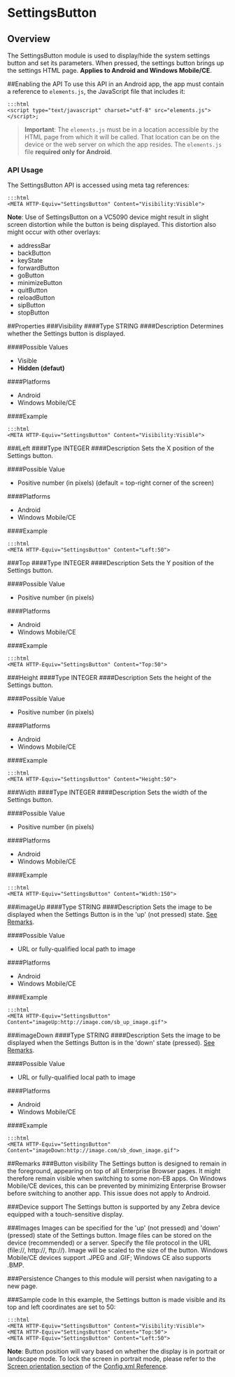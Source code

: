 
# SettingsButton
## Overview
The SettingsButton module is used to display/hide the system settings button and set its parameters. When pressed, the settings button brings up the settings HTML page. **Applies to Android and Windows Mobile/CE**.

##Enabling the API
To use this API in an Android app, the app must contain a reference to `elements.js`, the JavaScript file that includes it: 

	:::html
    <script type="text/javascript" charset="utf-8" src="elements.js"></script>;

> **Important**: The `elements.js` must be in a location accessible by the HTML page from which it will be called. That location can be on the device or the web server on which the app resides. The `elements.js` file **required only for Android**.  

### API Usage
The SettingsButton API is accessed using meta tag references: 

	:::html
	<META HTTP-Equiv="SettingsButton" Content="Visibility:Visible">

**Note**: Use of SettingsButton on a VC5090 device might result in slight screen distortion while the button is being displayed. This distortion also might occur with other overlays:

* addressBar
* backButton
* keyState 
* forwardButton
* goButton
* minimizeButton
* quitButton
* reloadButton
* sipButton
* stopButton

##Properties
###Visibility
####Type
<span class='text-info'>STRING</span> 
####Description
Determines whether the Settings button is displayed.

####Possible Values
* Visible
* **Hidden (defaut)**

####Platforms
* Android
* Windows Mobile/CE

####Example

	:::html
	<META HTTP-Equiv="SettingsButton" Content="Visibility:Visible">


###Left
####Type
<span class='text-info'>INTEGER</span> 
####Description
Sets the X position of the Settings button.

####Possible Value
* Positive number (in pixels) (default = top-right corner of the screen)

####Platforms

* Android
* Windows Mobile/CE

####Example

	:::html
	<META HTTP-Equiv="SettingsButton" Content="Left:50">

###Top
####Type
<span class='text-info'>INTEGER</span> 
####Description
Sets the Y position of the Settings button.

####Possible Value
* Positive number (in pixels)

####Platforms
* Android
* Windows Mobile/CE

####Example

	:::html
	<META HTTP-Equiv="SettingsButton" Content="Top:50">

###Height
####Type
<span class='text-info'>INTEGER</span> 
####Description
Sets the height of the Settings button.

####Possible Value
* Positive number (in pixels)

####Platforms
* Android
* Windows Mobile/CE

####Example

	:::html
	<META HTTP-Equiv="SettingsButton" Content="Height:50">

###Width
####Type
<span class='text-info'>INTEGER</span> 
####Description
Sets the width of the Settings button.

####Possible Value
* Positive number (in pixels)

####Platforms
* Android
* Windows Mobile/CE

####Example

	:::html
	<META HTTP-Equiv="SettingsButton" Content="Width:150">


###imageUp
####Type
<span class='text-info'>STRING</span> 
####Description
Sets the image to be displayed when the Settings Button is in the 'up' (not pressed) state. [See Remarks](../api/settingsButton?Remarks).

####Possible Value
* URL or fully-qualified local path to image

####Platforms
* Android
* Windows Mobile/CE

####Example

	:::html
	<META HTTP-Equiv="SettingsButton" Content="imageUp:http://image.com/sb_up_image.gif">

###imageDown
####Type
<span class='text-info'>STRING</span> 
####Description
Sets the image to be displayed when the Settings Button is in the 'down' state (pressed). [See Remarks](../api/settingsButton?Remarks).

####Possible Value
* URL or fully-qualified local path to image

####Platforms
* Android
* Windows Mobile/CE

####Example

	:::html
	<META HTTP-Equiv="SettingsButton" Content="imageDown:http://image.com/sb_down_image.gif">

##Remarks
###Button visibility
The Settings button is designed to remain in the foreground, appearing on top of all Enterprise Browser pages. It might therefore remain visible when switching to some non-EB apps. On Windows Mobile/CE devices, this can be prevented by minimizing Enterprise Browser before switching to another app. This issue does not apply to Android. 

###Device support
The Settings button is supported by any Zebra device equipped with a touch-sensitive display. 

###Images
Images can be specified for the 'up' (not pressed) and 'down' (pressed) state of the Settings button. Image files can be stored on the device (recommended) or a server. Specify the file protocol in the URL (file://, http://, ftp://). Image will be scaled to the size of the button. Windows Mobile/CE devices support .JPEG and .GIF; Windows CE also supports .BMP.

###Persistence
Changes to this module will persist when navigating to a new page.

###Sample code
In this example, the Settings button is made visible and its top and left coordinates are set to 50:

	:::html
	<META HTTP-Equiv="SettingsButton" Content="Visibility:Visible">
	<META HTTP-Equiv="SettingsButton" Content="Top:50">
	<META HTTP-Equiv="SettingsButton" Content="Left:50">

**Note**: Button position will vary based on whether the display is in portrait or landscape mode. To lock the screen in portrait mode, please refer to the [Screen orientation section](../guide/configreference?AutoRotate) of the [Config.xml Reference](../guide/configreference).   
